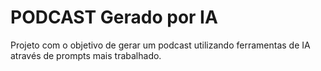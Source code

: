 # PODCAST Gerado por IA

Projeto com o objetivo de gerar um podcast utilizando ferramentas de IA através de prompts mais trabalhado.
